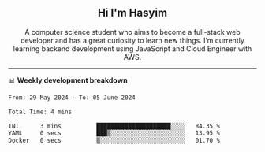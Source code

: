 <h2 align="center">Hi I'm Hasyim</h2>

<p align="center">A computer science student who aims to become a full-stack web developer and has a great curiosity to learn new things. I’m currently learning backend development using JavaScript and Cloud Engineer with AWS.</p>

---

📊 **Weekly development breakdown**

<!--START_SECTION:waka-->

```txt
From: 29 May 2024 - To: 05 June 2024

Total Time: 4 mins

INI      3 mins          █████████████████████░░░░   84.35 %
YAML     0 secs          ███▒░░░░░░░░░░░░░░░░░░░░░   13.95 %
Docker   0 secs          ▒░░░░░░░░░░░░░░░░░░░░░░░░   01.70 %
```

<!--END_SECTION:waka-->


<!-- - You can reach me on **hasyim11c@gmail.com** -->
